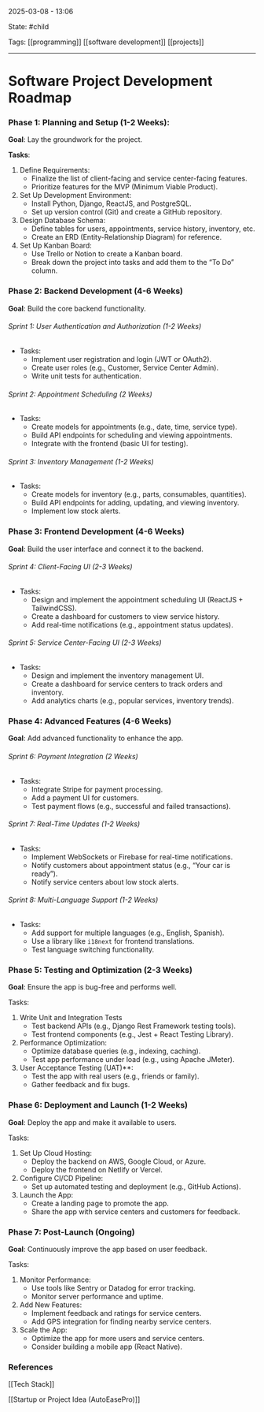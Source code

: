 2025-03-08 - 13:06

State: #child 

Tags: [[programming]] [[software development]] [[projects]]
_____
# Software Project Development Roadmap

### Phase 1: Planning and Setup (1-2 Weeks):

**Goal**: Lay the groundwork for the project.

**Tasks**:
1. Define Requirements:
    - Finalize the list of client-facing and service center-facing features.
    - Prioritize features for the MVP (Minimum Viable Product).
2. Set Up Development Environment:
    - Install Python, Django, ReactJS, and PostgreSQL.
    - Set up version control (Git) and create a GitHub repository.
3. Design Database Schema:
    - Define tables for users, appointments, service history, inventory, etc.
    - Create an ERD (Entity-Relationship Diagram) for reference.
4. Set Up Kanban Board:
    - Use Trello or Notion to create a Kanban board.
    - Break down the project into tasks and add them to the “To Do” column.

### Phase 2: Backend Development (4-6 Weeks)

**Goal**: Build the core backend functionality.

###### Sprint 1: User Authentication and Authorization (1-2 Weeks)
- Tasks:
    - Implement user registration and login (JWT or OAuth2).
    - Create user roles (e.g., Customer, Service Center Admin).
    - Write unit tests for authentication.

###### Sprint 2: Appointment Scheduling (2 Weeks)
- Tasks:
    - Create models for appointments (e.g., date, time, service type).
    - Build API endpoints for scheduling and viewing appointments.
    - Integrate with the frontend (basic UI for testing).

###### Sprint 3: Inventory Management (1-2 Weeks)
- Tasks:
    - Create models for inventory (e.g., parts, consumables, quantities).
    - Build API endpoints for adding, updating, and viewing inventory.
    - Implement low stock alerts.

### Phase 3: Frontend Development (4-6 Weeks)

**Goal**: Build the user interface and connect it to the backend.

###### Sprint 4: Client-Facing UI (2-3 Weeks)
- Tasks:
    - Design and implement the appointment scheduling UI (ReactJS + TailwindCSS).
    - Create a dashboard for customers to view service history.
    - Add real-time notifications (e.g., appointment status updates).

###### Sprint 5: Service Center-Facing UI (2-3 Weeks)
- Tasks:
    - Design and implement the inventory management UI.
    - Create a dashboard for service centers to track orders and inventory.
    - Add analytics charts (e.g., popular services, inventory trends).

### Phase 4: Advanced Features (4-6 Weeks)

**Goal**: Add advanced functionality to enhance the app.

###### Sprint 6: Payment Integration (2 Weeks)
- Tasks:
    - Integrate Stripe for payment processing.
    - Add a payment UI for customers.
    - Test payment flows (e.g., successful and failed transactions).

###### Sprint 7: Real-Time Updates (1-2 Weeks)
- Tasks:
    - Implement WebSockets or Firebase for real-time notifications.
    - Notify customers about appointment status (e.g., “Your car is ready”).
    - Notify service centers about low stock alerts.

###### Sprint 8: Multi-Language Support (1-2 Weeks)
- Tasks:
    - Add support for multiple languages (e.g., English, Spanish).
    - Use a library like `i18next` for frontend translations.
    - Test language switching functionality.

### Phase 5: Testing and Optimization (2-3 Weeks)

**Goal**: Ensure the app is bug-free and performs well.

Tasks:
1. Write Unit and Integration Tests
    - Test backend APIs (e.g., Django Rest Framework testing tools).
    - Test frontend components (e.g., Jest + React Testing Library).
2. Performance Optimization:
    - Optimize database queries (e.g., indexing, caching).
    - Test app performance under load (e.g., using Apache JMeter).
3. User Acceptance Testing (UAT)**:
    - Test the app with real users (e.g., friends or family).
    - Gather feedback and fix bugs.

### Phase 6: Deployment and Launch (1-2 Weeks)

**Goal**: Deploy the app and make it available to users.

Tasks:
1. Set Up Cloud Hosting:
    - Deploy the backend on AWS, Google Cloud, or Azure.
    - Deploy the frontend on Netlify or Vercel.
2. Configure CI/CD Pipeline:
    - Set up automated testing and deployment (e.g., GitHub Actions).
3. Launch the App:
    - Create a landing page to promote the app.
    - Share the app with service centers and customers for feedback.

### Phase 7: Post-Launch (Ongoing)

**Goal**: Continuously improve the app based on user feedback.

Tasks:
1. Monitor Performance:
    - Use tools like Sentry or Datadog for error tracking.
    - Monitor server performance and uptime.
2. Add New Features:
    - Implement feedback and ratings for service centers.
    - Add GPS integration for finding nearby service centers.
3. Scale the App:
    - Optimize the app for more users and service centers.
    - Consider building a mobile app (React Native).




### References

[[Tech Stack]]

[[Startup or Project Idea (AutoEasePro)]]